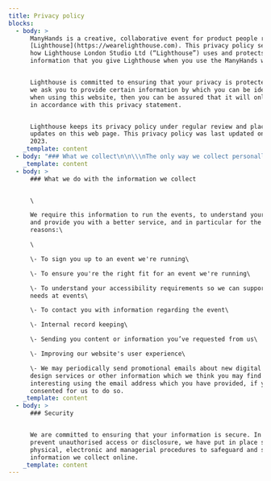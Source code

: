 ```yaml
---
title: Privacy policy
blocks:
  - body: >
      ManyHands is a creative, collaborative event for product people run by
      [Lighthouse](https://wearelighthouse.com). This privacy policy sets out
      how Lighthouse London Studio Ltd (“Lighthouse”) uses and protects any
      information that you give Lighthouse when you use the ManyHands website.


      Lighthouse is committed to ensuring that your privacy is protected. Should
      we ask you to provide certain information by which you can be identified
      when using this website, then you can be assured that it will only be used
      in accordance with this privacy statement.


      Lighthouse keeps its privacy policy under regular review and places any
      updates on this web page. This privacy policy was last updated on 10th May
      2023.
    _template: content
  - body: "### What we collect\n\n\\\nThe only way we collect personally identifiable information from our website is if you choose to give it to us via Airtable forms and input text boxes, with which you can send certain information to us directly for the purposes of event management. This might include (but is not limited to):\\\n\\\n\\- Your name\\\n\\- Your email address\\\n\\- Your job title and company name\\\n\\- Your city\\\n\\- Your accessibility needs\\\n\\- Your dietary requirements for event catering\\\n\\\nWe collect\_anonymised data\_about our web traffic via Google Analytics 4 using first party cookies. This data is used internally to create statistics and analyse them so we can understand our users / their needs and optimise our site.\n\\\n\n\nGA4 does not log or store IP addresses, or collect any other personally identifiable information. It collects anonymous data such as:\n\n\n\\\n\\- Number of users\\\n\\- Session statistics (i.e. how much time was spent on the website and what pages were visited)\\\n\\- Coarse geolocation (i.e. city and country)\\\n\\- Browser and device used\\\n\\- How our site was found (i.e. from a Google search)\\\n\\\nYou can find out more about GA4's EU-focused data and privacy policies [here](https://support.google.com/analytics/answer/12017362?hl=en).\n"
    _template: content
  - body: >
      ### What we do with the information we collect


      \

      We require this information to run the events, to understand your needs
      and provide you with a better service, and in particular for the following
      reasons:\

      \

      \- To sign you up to an event we're running\

      \- To ensure you're the right fit for an event we're running\

      \- To understand your accessibility requirements so we can support your
      needs at events\

      \- To contact you with information regarding the event\

      \- Internal record keeping\

      \- Sending you content or information you’ve requested from us\

      \- Improving our website's user experience\

      \- We may periodically send promotional emails about new digital and
      design services or other information which we think you may find
      interesting using the email address which you have provided, if you have
      consented for us to do so.
    _template: content
  - body: >
      ### Security


      We are committed to ensuring that your information is secure. In order to
      prevent unauthorised access or disclosure, we have put in place suitable
      physical, electronic and managerial procedures to safeguard and secure the
      information we collect online.
    _template: content
---
```







